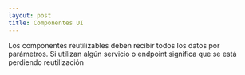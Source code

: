 ```yaml
---
layout: post
title: Componentes UI
---
```


Los componentes reutilizables deben<!--more--> recibir todos los datos por parámetros. Si utilizan algún servicio o endpoint significa que se está perdiendo reutilización
